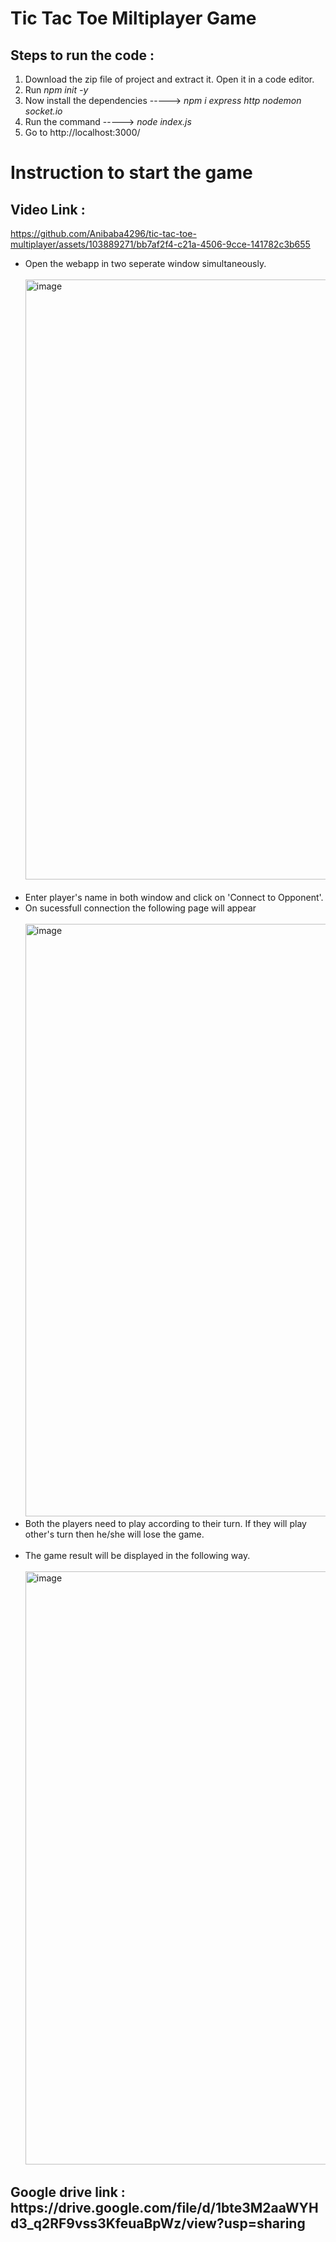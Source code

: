 <h1>Tic Tac Toe Miltiplayer Game</h1>
<div>
  <h2>Steps to run the code : </h2>
  <ol>
    <li>Download the zip file of project and extract it. Open it in a code editor.</li>
    <li>Run <i>npm init -y</i></li>
    <li>Now install the dependencies -----> <i>npm i express http nodemon socket.io</i></li>
    <li>Run the command -----> <i>node index.js</i></li>
    <li>Go to http://localhost:3000/</li>
  </ol>
</div>
<div>
  <h1>Instruction to start the game </h1>
  <h2>Video Link :</h2> 

https://github.com/Anibaba4296/tic-tac-toe-multiplayer/assets/103889271/bb7af2f4-c21a-4506-9cce-141782c3b655

  <ul>
    <li>Open the webapp in two seperate window simultaneously.<br><br><img width="960" alt="image" src="https://github.com/Anibaba4296/tic-tac-toe-multiplayer/assets/103889271/61e5d969-ff06-4ff7-9081-8efe0d7e6347"></li>
    <br>
    <li>Enter player's name in both window and click on 'Connect to Opponent'.</li>
    <li>On sucessfull connection the following page will appear<br><br><img width="948" alt="image" src="https://github.com/Anibaba4296/tic-tac-toe-multiplayer/assets/103889271/d841bcea-2952-4e78-81e6-e9171672d310">
</li>
    <li>Both the players need to play according to their turn. If they will play other's turn then he/she will lose the game.</li><br>
    <li>The game result will be displayed in the following way.<br><br><img width="949" alt="image" src="https://github.com/Anibaba4296/tic-tac-toe-multiplayer/assets/103889271/b17316c9-c8bc-4ccf-a4ae-644987afac13">
</li>
  </ul>
</div>
<h2>Google drive link : https://drive.google.com/file/d/1bte3M2aaWYHd3_q2RF9vss3KfeuaBpWz/view?usp=sharing</h2>


